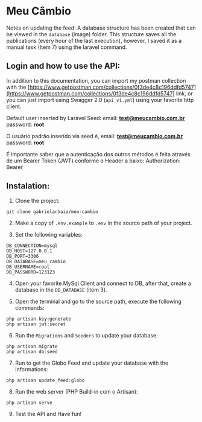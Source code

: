 # Meu Câmbio

Notes on updating the feed: A database structure has been created that can be viewed in the `database` (image) folder. This structure saves all the publications (every hour of the last execution), however, I saved it as a manual task (Item 7) using the laravel command.

## Login and how to use the API:

In addition to this documentation, you can import my postman collection with the [https://www.getpostman.com/collections/0f3de4c8c196ddfd5747](https://www.getpostman.com/collections/0f3de4c8c196ddfd5747] link,
or you can just import using Swagger 2.0 (`api_v1.yml`) using your favorite http client.

Default user inserted by Laravel Seed:
email: **test@meucambio.com.br**
password: **root**

O usuário padrão inserido via seed é,
email: **test@meucambio.com.br**
password: **root**

É importante saber que a autenticação dos outros métodos é feita através de um Bearer Token (JWT) conforme o Header a baixo:
Authorization: Bearer <token >

## Instalation:

1. Clone the project:
```
git clone gabrielanhaia/meu-cambio
```

2. Make a copy of `.env.example` to `.env` in the source path of your project.

3. Set the following variables:
```
DB_CONNECTION=mysql
DB_HOST=127.0.0.1
DB_PORT=3306
DB_DATABASE=meu_cambio
DB_USERNAME=root
DB_PASSWORD=123123
```

4. Open your favorite MySql Client and connect to DB, after that, create a database in the
 `DB_DATABASE` (item 3).

5. Open the terminal and go to the source path, execute the following commands:
```
php artisan key:generate
php artisan jwt:secret
```

6. Run the `Migrations` and `Seeders` to update your database:
```
php artisan migrate
php artisan db:seed
```

7. Run to get the Globo Feed and update your database with the informations:
```
php artisan update_feed:globo
```

8. Run the web server (PHP Build-in com o Artisan):
```
php artisan serve
```
 
9. Test the API and Have fun!